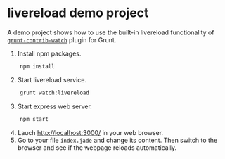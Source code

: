 # livereload demo project

A demo project shows how to use the built-in livereload functionality of [`grunt-contrib-watch`](https://github.com/gruntjs/grunt-contrib-watch) plugin for Grunt.

1. Install npm packages.

```sh
    npm install 
```

2. Start livereload service.

```sh
    grunt watch:livereload
```

3. Start express web server.

```sh
    npm start
```

4. Lauch [http://localhost:3000/](http://localhost:3000/) in your web browser.
5. Go to your file `index.jade` and change its content. Then switch to the browser and see if the webpage reloads automatically.
